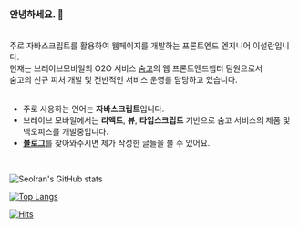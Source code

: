### 안녕하세요. 👋
<br/>
주로 자바스크립트를 활용하여 웹페이지를 개발하는 프론트엔드 엔지니어 이설란입니다.<br/>
현재는 브레이브모바일의 O2O 서비스 <a href="https://soomgo.com" target="_blank">숨고</a>의 웹 프론트엔드챕터 팀원으로서<br/>
숨고의 신규 피처 개발 및 전반적인 서비스 운영를 담당하고 있습니다.<br/><br/>


- 주로 사용하는 언어는 **자바스크립트**입니다.
- 브레이브 모바일에서는 **리액트**, **뷰**, **타입스크립트** 기반으로 숨고 서비스의 제품 및 백오피스를 개발중입니다.
- <a href="https://seolranlee.github.io/">**블로그**</a>를 찾아와주시면 제가 작성한 글들을 볼 수 있어요.

<br/>

![Seolran's GitHub stats](https://github-readme-stats.vercel.app/api?username=seolranlee&count_private=true&show_icons=true&theme=onedark)

[![Top Langs](https://github-readme-stats.vercel.app/api/top-langs/?username=seolranlee&hide=php,html&theme=onedark&card_width=495)](https://github.com/anuraghazra/github-readme-stats)

[![Hits](https://hits.seeyoufarm.com/api/count/incr/badge.svg?url=https%3A%2F%2Fgithub.com%2Fseolranlee%2Fhit-counter&count_bg=%23007BFF&title_bg=%23555555&icon=&icon_color=%23E7E7E7&title=hits&edge_flat=false)](https://hits.seeyoufarm.com)


